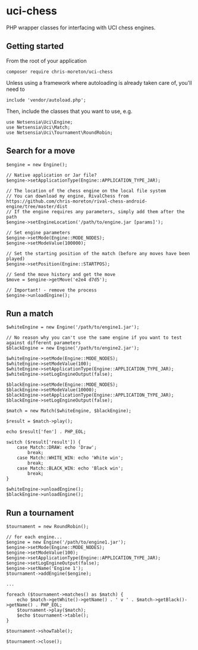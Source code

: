 # uci-chess

PHP wrapper classes for interfacing with UCI chess engines. 

## Getting started

From the root of your application

    composer require chris-moreton/uci-chess
    
Unless using a framework where autoloading is already taken care of, you'll need to

    include 'vendor/autoload.php';
    
Then, include the classes that you want to use, e.g.

    use Netsensia\Uci\Engine;
    use Netsensia\Uci\Match;
    use Netsensia\Uci\Tournament\RoundRobin;
    
## Search for a move

    $engine = new Engine();

    // Native application or Jar file?
    $engine->setApplicationType(Engine::APPLICATION_TYPE_JAR);
        
    // The location of the chess engine on the local file system
    // You can download my engine, RivalChess from https://github.com/chris-moreton/rival-chess-android-engine/tree/master/dist
    // If the engine requires any parameters, simply add them after the path
    $engine->setEngineLocation('/path/to/engine.jar [params]');
    
    // Set engine parameters
    $engine->setMode(Engine::MODE_NODES);
    $engine->setModeValue(100000);
    
    // Set the starting position of the match (before any moves have been played)
    $engine->setPosition(Engine::STARTPOS);
    
    // Send the move history and get the move
    $move = $engine->getMove('e2e4 d7d5');
    
    // Important! - remove the process
    $engine->unloadEngine();
    
## Run a match

    $whiteEngine = new Engine('/path/to/engine1.jar');
    
    // No reason why you can't use the same engine if you want to test against different parameters
    $blackEngine = new Engine('/path/to/engine2.jar');
    
    $whiteEngine->setMode(Engine::MODE_NODES);
    $whiteEngine->setModeValue(100);
    $whiteEngine->setApplicationType(Engine::APPLICATION_TYPE_JAR);
    $whiteEngine->setLogEngineOutput(false);
    
    $blackEngine->setMode(Engine::MODE_NODES);
    $blackEngine->setModeValue(10000);
    $blackEngine->setApplicationType(Engine::APPLICATION_TYPE_JAR);
    $blackEngine->setLogEngineOutput(false);
    
    $match = new Match($whiteEngine, $blackEngine);
    
    $result = $match->play();
    
    echo $result['fen'] . PHP_EOL;
    
    switch ($result['result']) {
        case Match::DRAW: echo 'Draw';
            break;
        case Match::WHITE_WIN: echo 'White win';
            break;
        case Match::BLACK_WIN: echo 'Black win';
            break;
    }
    
    $whiteEngine->unloadEngine();
    $blackEngine->unloadEngine();

## Run a tournament

    $tournament = new RoundRobin();
 
    // for each engine...   
    $engine = new Engine('/path/to/engine1.jar');
    $engine->setMode(Engine::MODE_NODES);
    $engine->setModeValue(100);
    $engine->setApplicationType(Engine::APPLICATION_TYPE_JAR);
    $engine->setLogEngineOutput(false);
    $engine->setName('Engine 1');
    $tournament->addEngine($engine);
    
    ...
    
    foreach ($tournament->matches() as $match) {
        echo $match->getWhite()->getName() . ' v ' . $match->getBlack()->getName() . PHP_EOL;
        $tournament->play($match);
        $echo $tournament->table();
    }
    
    $tournament->showTable();
    
    $tournament->close();
    
